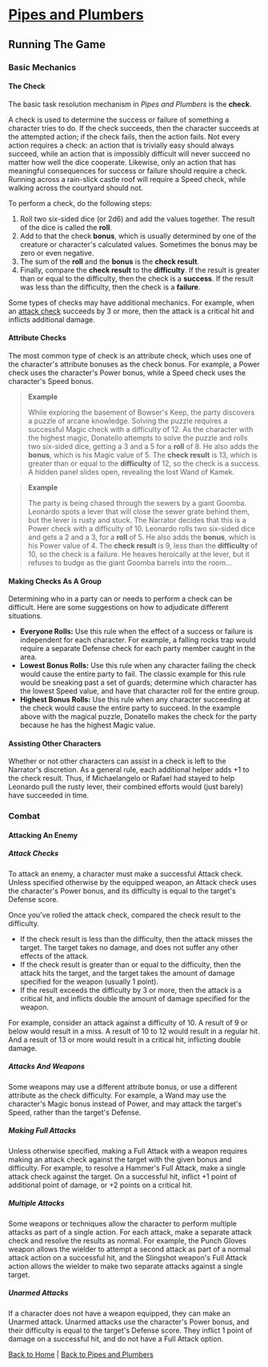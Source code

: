 ---
---

# [Pipes and Plumbers]({{site.baseurl}}/pipes-and-plumbers)

## Running The Game

### Basic Mechanics

#### The Check

The basic task resolution mechanism in *Pipes and Plumbers* is the **check**.

A check is used to determine the success or failure of something a character tries to do. If the check succeeds, then the character succeeds at the attempted action; if the check fails, then the action fails. Not every action requires a check: an action that is trivially easy should always succeed, while an action that is impossibly difficult will never succeed no matter how well the dice cooperate. Likewise, only an action that has meaningful consequences for success or failure should require a check. Running across a rain-slick castle roof will require a Speed check, while walking across the courtyard should not.

To perform a check, do the following steps:

1. Roll two six-sided dice (or 2d6) and add the values together. The result of the dice is called the **roll**.
2. Add to that the check **bonus**, which is usually determined by one of the creature or character's calculated values. Sometimes the bonus may be zero or even negative.
3. The sum of the **roll** and the **bonus** is the **check result**.
4. Finally, compare the **check result** to the **difficulty**. If the result is greater than or equal to the difficulty, then the check is a **success**. If the result was less than the difficulty, then the check is a **failure**.

Some types of checks may have additional mechanics. For example, when an [attack check](#attack-checks) succeeds by 3 or more, then the attack is a critical hit and inflicts additional damage.

#### Attribute Checks

The most common type of check is an attribute check, which uses one of the character's attribute bonuses as the check bonus. For example, a Power check uses the character's Power bonus, while a Speed check uses the character's Speed bonus.

> **Example**
>
> While exploring the basement of Bowser's Keep, the party discovers a puzzle of arcane knowledge. Solving the puzzle requires a successful Magic check with a difficulty of 12. As the character with the highest magic, Donatello attempts to solve the puzzle and rolls two six-sided dice, getting a 3 and a 5 for a **roll** of 8. He also adds the **bonus**, which is his Magic value of 5. The **check result** is 13, which is greater than or equal to the **difficulty** of 12, so the check is a success. A hidden panel slides open, revealing the lost Wand of Kamek.

> **Example**
>
> The party is being chased through the sewers by a giant Goomba. Leonardo spots a lever that will close the sewer grate behind them, but the lever is rusty and stuck. The Narrator decides that this is a Power check with a difficulty of 10. Leonardo rolls two six-sided dice and gets a 2 and a 3, for a **roll** of 5. He also adds the **bonus**, which is his Power value of 4. The **check result** is 9, less than the **difficulty** of 10, so the check is a failure. He heaves heroically at the lever, but it refuses to budge as the giant Goomba barrels into the room...

#### Making Checks As A Group

Determining who in a party can or needs to perform a check can be difficult. Here are some suggestions on how to adjudicate different situations.

- **Everyone Rolls:** Use this rule when the effect of a success or failure is independent for each character. For example, a falling rocks trap would require a separate Defense check for each party member caught in the area.
- **Lowest Bonus Rolls:** Use this rule when any character failing the check would cause the entire party to fail. The classic example for this rule would be sneaking past a set of guards; determine which character has the lowest Speed value, and have that character roll for the entire group.
- **Highest Bonus Rolls:** Use this rule when any character succeeding at the check would cause the entire party to succeed. In the example above with the magical puzzle, Donatello makes the check for the party because he has the highest Magic value.

#### Assisting Other Characters

Whether or not other characters can assist in a check is left to the Narrator's discretion. As a general rule, each additional helper adds +1 to the check result. Thus, if Michaelangelo or Rafael had stayed to help Leonardo pull the rusty lever, their combined efforts would (just barely) have succeeded in time.

### Combat

<!-- #### Combat Rounds -->

<!-- ##### Turn Order -->

<!-- #### Standard Actions -->

#### Attacking An Enemy

##### Attack Checks

To attack an enemy, a character must make a successful Attack check. Unless specified otherwise by the equipped weapon, an Attack check uses the character's Power bonus, and its difficulty is equal to the target's Defense score.

Once you've rolled the attack check, compared the check result to the difficulty.

- If the check result is less than the difficulty, then the attack misses the target. The target takes no damage, and does not suffer any other effects of the attack.
- If the check result is greater than or equal to the difficulty, then the attack hits the target, and the target takes the amount of damage specified for the weapon (usually 1 point).
- If the result exceeds the difficulty by 3 or more, then the attack is a critical hit, and inflicts double the amount of damage specified for the weapon.

For example, consider an attack against a difficulty of 10. A result of 9 or below would result in a miss. A result of 10 to 12 would result in a regular hit. And a result of 13 or more would result in a critical hit, inflicting double damage.

##### Attacks And Weapons

Some weapons may use a different attribute bonus, or use a different attribute as the check difficulty. For example, a Wand may use the character's Magic bonus instead of Power, and may attack the target's Speed, rather than the target's Defense.

##### Making Full Attacks

Unless otherwise specified, making a Full Attack with a weapon requires making an attack check against the target with the given bonus and difficulty. For example, to resolve a Hammer's Full Attack, make a single attack check against the target. On a successful hit, inflict +1 point of additional point of damage, or +2 points on a critical hit.

##### Multiple Attacks

Some weapons or techniques allow the character to perform multiple attacks as part of a single action. For each attack, make a separate attack check and resolve the results as normal. For example, the Punch Gloves weapon allows the wielder to attempt a second attack as part of a normal attack action on a successful hit, and the Slingshot weapon's Full Attack action allows the wielder to make two separate attacks against a single target.

##### Unarmed Attacks

If a character does not have a weapon equipped, they can make an Unarmed attack. Unarmed attacks use the character's Power bonus, and their difficulty is equal to the target's Defense score. They inflict 1 point of damage on a successful hit, and do not have a Full Attack option.

<!-- #### Damage -->

<!-- #### Downed Characters -->

<!-- #### Healing -->

<!-- ### Resting -->

[Back to Home]({{site.baseurl}}/)
|
[Back to Pipes and Plumbers]({{site.baseurl}}/pipes-and-plumbers)
